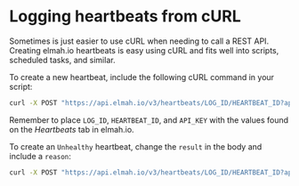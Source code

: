 # Logging heartbeats from cURL

Sometimes is just easier to use cURL when needing to call a REST API. Creating elmah.io heartbeats is easy using cURL and fits well into scripts, scheduled tasks, and similar.

To create a new heartbeat, include the following cURL command in your script:

```bash
curl -X POST "https://api.elmah.io/v3/heartbeats/LOG_ID/HEARTBEAT_ID?api_key=API_KEY" -H "accept: application/json" -H "Content-Type: application/json-patch+json" -d "{ \"result\": \"Healthy\"}"
```

Remember to place `LOG_ID`, `HEARTBEAT_ID`, and `API_KEY` with the values found on the *Heartbeats* tab in elmah.io.

To create an `Unhealthy` heartbeat, change the `result` in the body and include a `reason`:

```bash
curl -X POST "https://api.elmah.io/v3/heartbeats/LOG_ID/HEARTBEAT_ID?api_key=API_KEY" -H "accept: application/json" -H "Content-Type: application/json-patch+json" -d "{ \"result\": \"Unhealthy\", \"reason\": \"Something isn't working\" }"
```
